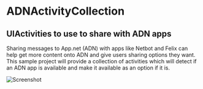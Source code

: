 ADNActivityCollection
=====================

## UIActivities to use to share with ADN apps

Sharing messages to App.net (ADN) with apps like Netbot and Felix can help get more content
onto ADN and give users sharing options they want. This sample project will provide a collection
of activities which will detect if an ADN app is available and make it available as an option if
it is.

![Screenshot](https://raw.github.com/brennanMKE/ADNActivityCollection/master/ADNActivity.png)
